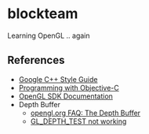 blockteam
=========

Learning OpenGL .. again

References
----------

* [Google C++ Style Guide][1]
* [Programming with Objective-C][2]
* [OpenGL SDK Documentation][4]
* Depth Buffer
    * [opengl.org FAQ: The Depth Buffer][3]
    * [GL_DEPTH_TEST not working][5]

[1]: http://google-styleguide.googlecode.com/svn/trunk/cppguide.xml
[2]: https://developer.apple.com/library/mac/documentation/cocoa/conceptual/ProgrammingWithObjectiveC/Introduction/Introduction.html
[3]: http://www.opengl.org/archives/resources/faq/technical/depthbuffer.htm
[4]: https://www.opengl.org/sdk/docs/
[5]: http://stackoverflow.com/questions/960448/opengl-gl-depth-test-not-working
